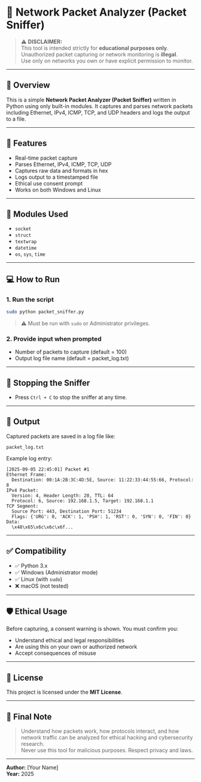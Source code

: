 # 📡 Network Packet Analyzer (Packet Sniffer)

> ⚠️ **DISCLAIMER:**  
> This tool is intended strictly for **educational purposes only**.  
> Unauthorized packet capturing or network monitoring is **illegal**.  
> Use only on networks you own or have explicit permission to monitor.

---

## 📌 Overview

This is a simple **Network Packet Analyzer (Packet Sniffer)** written in Python using only built-in modules. It captures and parses network packets including Ethernet, IPv4, ICMP, TCP, and UDP headers and logs the output to a file.

---

## 🚀 Features

- Real-time packet capture
- Parses Ethernet, IPv4, ICMP, TCP, UDP
- Captures raw data and formats in hex
- Logs output to a timestamped file
- Ethical use consent prompt
- Works on both Windows and Linux

---

## 🧱 Modules Used

- `socket`
- `struct`
- `textwrap`
- `datetime`
- `os`, `sys`, `time`

---

## 💻 How to Run

### 1. Run the script

```bash
sudo python packet_sniffer.py
```

> ⚠️ Must be run with `sudo` or Administrator privileges.

### 2. Provide input when prompted

- Number of packets to capture (default = 100)
- Output log file name (default = packet_log.txt)

---

## 🛑 Stopping the Sniffer

- Press `Ctrl + C` to stop the sniffer at any time.

---

## 📂 Output

Captured packets are saved in a log file like:

```
packet_log.txt
```

Example log entry:

```
[2025-09-05 22:45:01] Packet #1
Ethernet Frame:
  Destination: 00:1A:2B:3C:4D:5E, Source: 11:22:33:44:55:66, Protocol: 8
IPv4 Packet:
  Version: 4, Header Length: 20, TTL: 64
  Protocol: 6, Source: 192.168.1.5, Target: 192.168.1.1
TCP Segment:
  Source Port: 443, Destination Port: 51234
  Flags: {'URG': 0, 'ACK': 1, 'PSH': 1, 'RST': 0, 'SYN': 0, 'FIN': 0}
Data:
  \x48\x65\x6c\x6c\x6f...
```

---

## ✅ Compatibility

- ✅ Python 3.x
- ✅ Windows (Administrator mode)
- ✅ Linux (with `sudo`)
- ❌ macOS (not tested)

---

## 🛡️ Ethical Usage

Before capturing, a consent warning is shown. You must confirm you:

- Understand ethical and legal responsibilities
- Are using this on your own or authorized network
- Accept consequences of misuse

---

## 📖 License

This project is licensed under the **MIT License**.

---

## 🙏 Final Note

> Understand how packets work, how protocols interact, and how network traffic can be analyzed for ethical hacking and cybersecurity research.  
> Never use this tool for malicious purposes. Respect privacy and laws.

---

**Author:** [Your Name]  
**Year:** 2025
